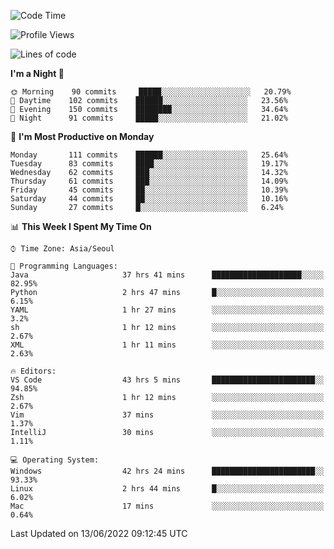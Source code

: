 <!--START_SECTION:waka-->
![Code Time](http://img.shields.io/badge/Code%20Time-690%20hrs%2029%20mins-blue)

![Profile Views](http://img.shields.io/badge/Profile%20Views-4-blue)

![Lines of code](https://img.shields.io/badge/From%20Hello%20World%20I%27ve%20Written-1%20Million%20lines%20of%20code-blue)

**I'm a Night 🦉** 

```text
🌞 Morning    90 commits     █████░░░░░░░░░░░░░░░░░░░░   20.79% 
🌆 Daytime    102 commits    ██████░░░░░░░░░░░░░░░░░░░   23.56% 
🌃 Evening    150 commits    ████████░░░░░░░░░░░░░░░░░   34.64% 
🌙 Night      91 commits     █████░░░░░░░░░░░░░░░░░░░░   21.02%

```
📅 **I'm Most Productive on Monday** 

```text
Monday       111 commits    ██████░░░░░░░░░░░░░░░░░░░   25.64% 
Tuesday      83 commits     ████░░░░░░░░░░░░░░░░░░░░░   19.17% 
Wednesday    62 commits     ███░░░░░░░░░░░░░░░░░░░░░░   14.32% 
Thursday     61 commits     ███░░░░░░░░░░░░░░░░░░░░░░   14.09% 
Friday       45 commits     ██░░░░░░░░░░░░░░░░░░░░░░░   10.39% 
Saturday     44 commits     ██░░░░░░░░░░░░░░░░░░░░░░░   10.16% 
Sunday       27 commits     █░░░░░░░░░░░░░░░░░░░░░░░░   6.24%

```


📊 **This Week I Spent My Time On** 

```text
⌚︎ Time Zone: Asia/Seoul

💬 Programming Languages: 
Java                     37 hrs 41 mins      ████████████████████░░░░░   82.95% 
Python                   2 hrs 47 mins       █░░░░░░░░░░░░░░░░░░░░░░░░   6.15% 
YAML                     1 hr 27 mins        ░░░░░░░░░░░░░░░░░░░░░░░░░   3.2% 
sh                       1 hr 12 mins        ░░░░░░░░░░░░░░░░░░░░░░░░░   2.67% 
XML                      1 hr 11 mins        ░░░░░░░░░░░░░░░░░░░░░░░░░   2.63%

🔥 Editors: 
VS Code                  43 hrs 5 mins       ███████████████████████░░   94.85% 
Zsh                      1 hr 12 mins        ░░░░░░░░░░░░░░░░░░░░░░░░░   2.67% 
Vim                      37 mins             ░░░░░░░░░░░░░░░░░░░░░░░░░   1.37% 
IntelliJ                 30 mins             ░░░░░░░░░░░░░░░░░░░░░░░░░   1.11%

💻 Operating System: 
Windows                  42 hrs 24 mins      ███████████████████████░░   93.33% 
Linux                    2 hrs 44 mins       █░░░░░░░░░░░░░░░░░░░░░░░░   6.02% 
Mac                      17 mins             ░░░░░░░░░░░░░░░░░░░░░░░░░   0.64%

```


 Last Updated on 13/06/2022 09:12:45 UTC
<!--END_SECTION:waka-->
